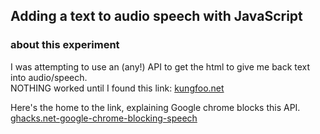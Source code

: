 ## Adding a text to audio speech with JavaScript

### about this experiment
I was attempting to use an (any!) API to get the html to give me back text into audio/speech.  
NOTHING worked until I found this link:
[kungfoo.net](http://cr.kungfoo.net/speech/immediately-speak.html)

Here's the home to the link, explaining Google chrome blocks this API.
[ghacks.net-google-chrome-blocking-speech](https://www.ghacks.net/2018/11/21/google-chrome-blocking-speech-synthesis-api-audio-autoplay/)


